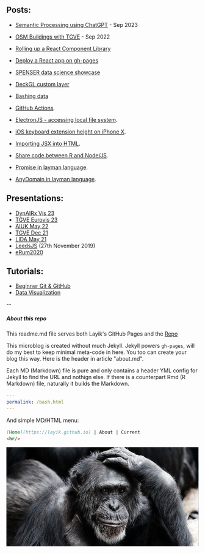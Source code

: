 Posts:
-
* [Semantic Processing using ChatGPT](https://layik.github.io/gptdata) - Sep 2023

* [OSM Buildings with TGVE](https://layik.github.io/osmbuildings) - Sep 2022

* [Rolling up a React Component Library](https://layik.github.io/rollup)

* [Deploy a React app on gh-pages](https://layik.github.io/ghpages)

* [SPENSER data science showcase](https://layik.github.io/spenser)

* [DeckGL custom layer](https://layik.github.io/decklayer)

* [Bashing data](https://layik.github.io/bash)

* [GitHub Actions](https://layik.github.io/ghactions).

* [ElectronJS - accessing local file system](https://layik.github.io/electronjsfiles).
* [iOS keyboard extension height on iPhone X](https://layik.github.io/iOSkb).
* [Importing JSX into HTML](https://layik.github.io/htmljsx).
* [Share code between R and Node/JS](https://layik.github.io/sharedjs).
* [Promise in layman language](https://layik.github.io/jspromise).
* [AnyDomain in layman language](https://layik.github.io/anydomain).


Presentations:
-
* [DynAIRx Vis 23](https://layik.github.io/presentations/viztig23/viztig23.pdf)
* [TGVE Eurovis 23](https://diglib.eg.org/handle/10.2312/evs20231045)
* [AIUK May 22](https://layik.github.io/presentations/aiuk-2022/slides.html)
* [TGVE Dec 21](https://layik.github.io/presentations/tgve-dec21/slides.html)
* [LIDA May 21](https://layik.github.io/presentations/seminars/lida2021/slides.html)
* [LeedsJS](https://layik.github.io/presentations/leedsjs/slides.html) (27th November 2019)
* [eRum2020](https://layik.github.io/presentations/eRum2020/slides.html)

Tutorials:
-
* [Beginner Git & GitHub](https://layik.github.io/tutorials/lida-rr/git-github)
* [Data Visualization](https://layik.github.io/tutorials/datavis)

--
##### About this repo
This readme.md file serves both Layik's GitHub Pages and the [Repo](https://github.com/layik/layik.github.io)


This microblog is created without much Jekyll. Jekyll powers `gh-pages`, will do my best to keep minimal meta-code in here. You too can create your blog this way. Here is the header in article "about.md".

Each MD (Markdown) file is pure and only contains a header YML config for Jekyll to find the URL and nothign else. If there is a counterpart Rmd (R Markdown) file, naturally it builds the Markdown.

```yml
---
permalink: /bash.html
---
```
And simple MD/HTML menu:

```md
[Home](https://layik.github.io) | About | Current
<hr/>
```

![Image from PixaBay](/images/pixabay.png)
